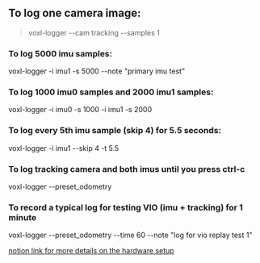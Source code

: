 ## To log one camera image:
> voxl-logger --cam tracking --samples 1

### To log 5000 imu samples:
voxl-logger -i imu1 -s 5000 --note "primary imu test"

### To log 1000 imu0 samples and 2000 imu1 samples:
voxl-logger -i imu0 -s 1000 -i imu1 -s 2000

### To log every 5th imu sample (skip 4) for 5.5 seconds:
voxl-logger -i imu1 --skip 4 -t 5.5

### To log tracking camera and both imus until you press ctrl-c
voxl-logger --preset_odometry

### To record a typical log for testing VIO (imu + tracking) for 1 minute
voxl-logger --preset_odometry --time 60 --note "log for vio replay test 1"


[notion link for more details on the hardware setup](https://www.notion.so/agrawala96/Modal-AI-Flight-1e54ca92fe014b9abe38a9c0fd772a30)
